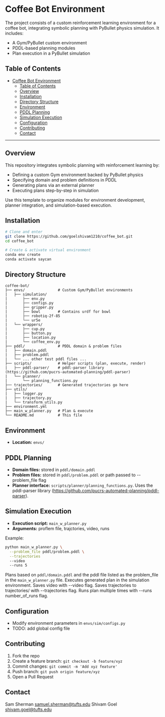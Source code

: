 # Coffee Bot Environment

The project consists of a custom reinforcement learning environment for a coffee bot, integrating symbolic planning with PyBullet physics simulation. It includes:
- A Gym/PyBullet custom environment
- PDDL-based planning modules
- Plan execution in a PyBullet simulation

## Table of Contents

- [Coffee Bot Environment](#coffee-bot-environment)
  - [Table of Contents](#table-of-contents)
  - [Overview](#overview)
  - [Installation](#installation)
  - [Directory Structure](#directory-structure)
  - [Environment](#environment)
  - [PDDL Planning](#pddl-planning)
  - [Simulation Execution](#simulation-execution)
    <!-- - [Usage Examples](#usage-examples) -->
  - [Configuration](#configuration)
    <!-- - [Logging \& Visualization](#logging--visualization) -->
  - [Contributing](#contributing)
  - [Contact](#contact)

---

## Overview

This repository integrates symbolic planning with reinforcement learning by:

- Defining a custom Gym environment backed by PyBullet physics
- Specifying domain and problem definitions in PDDL
- Generating plans via an external planner
- Executing plans step-by-step in simulation

Use this template to organize modules for environment development, planner integration, and simulation-based execution.

## Installation

```bash
# Clone and enter
git clone https://github.com/goelshivam1210/coffee_bot.git
cd coffee_bot

# Create & activate virtual environment
conda env create
conda activate saycan
```


## Directory Structure

```text
coffee-bot/
├── envs/               # Custom Gym/PyBullet environments
|   ├── simulation/
|       ├── env.py
|       ├── configs.py
|       ├── gripper.py
|       ├── bowl        # Contains urdf for bowl
|       ├── robotiq-2f-85
|       └── ur5e
|   └── wrappers/
|       ├── cup.py
|       ├── button.py
|       ├── location.py
|       └── coffee_env.py
├── pddl/               # PDDL domain & problem files
|   ├── domain.pddl
|   ├── problem.pddl
|   └── ... other test pddl files ...
├── scripts/            # Helper scripts (plan, execute, render)
|   ├── pddl-parser/    # pddl-parser library (https://github.com/pucrs-automated-planning/pddl-parser)
|   └── planner/
|       └── planning_functions.py
├── trajectories/       # Generated trajectories go here
├── utils/
|   ├── logger.py
|   ├── trajectory.py
|   └── transform_utils.py
├── environment.yml
├── main_w_planner.py   # Plan & execute
└── README.md           # This file
```

## Environment

- **Location:** `envs/`

## PDDL Planning

- **Domain files:** stored in `pddl/domain.pddl`
- **Problem files:** stored in `pddl/problem.pddl` or path passed to --problem_file flag
- **Planner interface:** `scripts/planner/planning_functions.py`. Uses the pddl-parser library (https://github.com/pucrs-automated-planning/pddl-parser).

## Simulation Execution

- **Execution script:** `main_w_planner.py`
- **Arguments:** proflem file, trajctories, video, runs

Example:

```bash
python main_w_planner.py \
  --problem_file pddl/problem.pddl \
  --trajectories
  --video
  --runs 5
```
Plans based on `pddl/domain.pddl` and the pddl file listed as the problem_file in the `main_w_planner.py` file. Executes generated plan in the simulation environment. Saves video with --video flag. Saves trajectories to trajectories/ with --trajectories flag. Runs plan multiple times with --runs number_of_runs flag.

<!-- ## Usage Examples

1. TBD -->

## Configuration

- Modify environment parameters in `envs/sim/configs.py`
- TODO: add global config file

<!-- ## Logging & Visualization

TBD -->

## Contributing

1. Fork the repo
2. Create a feature branch: `git checkout -b feature/xyz`
3. Commit changes: `git commit -m 'Add xyz feature'`
4. Push branch: `git push origin feature/xyz`
5. Open a Pull Request

## Contact

Sam Sherman samuel.sherman@tufts.edu
Shivam Goel shivam.goel@tufts.edu

